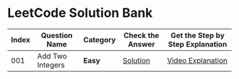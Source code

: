 # LeetCode Solution Bank

| Index | Question Name    | Category | Check the Answer                   | Get the Step by Step Explanation                                 |
| ----- | ---------------- | -------- | ---------------------------------- | ---------------------------------------------------------------- |
| 001   | Add Two Integers | **Easy** | [Solution](/Add%20Two%20Integers/) | [Video Explanation](https://www.youtube.com/watch?v=MBubcYRQMeE) |

